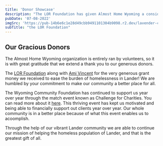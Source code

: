 ```yaml
---
title: 'Donor Showcase'
description: "The LOR Foundation has given Almost Home Wyoming a considerable donation to relieve homelessness in the Lander community"
pubDate: '07-08-2022'
imgSrc: 'https://pub-14b6e6c1e28d49cbb9491101304b9098.r2.dev/lavender-cover.jpg'
subTitle: "the LOR Foundation"
---
```

## Our Gracious Donors
The Almost Home Wyoming organization is entirely ran by volunteers, so it is with great gratitude that we extend a thank you to our generous donors.

The [LOR Foundation](https://lorfoundation.org/) along with [Ami Vincent](https://lorfoundation.org/people/ami-vincent) for the very generous grant money we received to ease the burden of homelessness in Lander!
We are humbled by your commitment to make our community a better place for all.

The Wyoming Community Foundation has continued to support us year over year through the match event known as Challenge for Charities. You can read more about it [here](https://www.landercommunityfoundation.org/challenge-for-charities-overview).
This thriving event has kept us motivated and being able to financially support out clients year over year. Our whole community is in a better place because of what this event enables us to acoomplish.

Through the help of our vibrant Lander community we are able to continue our mission of helping the homeless population of Lander, and that is the greatest gift of all.
